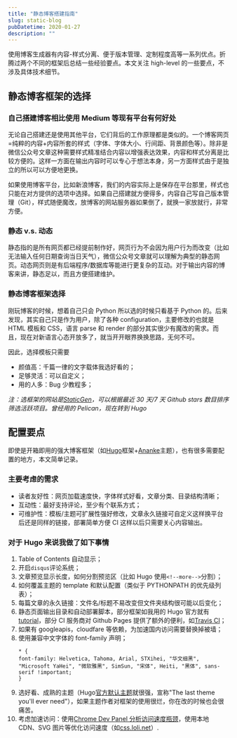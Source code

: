 ```yaml
---
title: "静态博客搭建指南"
slug: static-blog
pubDatetime: 2020-01-27
description: ""
---
```


使用博客生成器有内容-样式分离、便于版本管理、定制程度高等一系列优点。折腾过两个不同的框架后总结一些经验要点。本文关注 high-level 的一些要点，不涉及具体技术细节。

<!--more-->

## 静态博客框架的选择

### 自己搭建博客相比使用 Medium 等现有平台有何好处

无论自己搭建还是使用其他平台，它们背后的工作原理都是类似的。一个博客网页=纯粹的内容+内容所套的样式（字体、字体大小、行间距、背景颜色等）。除非是微信公众号文章这种需要样式精准结合内容以增强表达效果，内容和样式分离是比较方便的。这样一方面在输出内容时可以专心于想法本身，另一方面样式由于是独立的所以可以方便地更换。

如果使用博客平台，比如新浪博客，我们的内容实际上是保存在平台那里，样式也只能在对方提供的选项中选择。如果自己搭建就方便得多，内容自己写自己版本管理（Git），样式随便魔改，放博客的网站服务器如果倒了，就换一家放就行，非常方便。

### 静态 v.s. 动态

静态指的是所有网页都已经提前制作好，网页行为不会因为用户行为而改变（比如无法输入任何日期查询当日天气），微信公众号文章就可以理解为典型的静态网页。动态网页则是有后端程序/数据库等能进行更复杂的互动。对于输出内容的博客来讲，静态足以，而且方便搭建维护。

### 静态博客框架选择

刚玩博客的时候，想着自己只会 Python 所以选的时候只看基于 Python 的。后来发现，其实自己只是作为用户，除了各种 configuration，主要修改的也就是 HTML 模板和 CSS，语言 parse 和 render 的部分其实很少有魔改的需求。而且，现在对新语言心态开放多了，就当开开眼界换换思路，无何不可。

因此，选择模板只需要

- 颜值高：千篇一律的文字载体我选好看的；
- 足够灵活：可以自定义；
- 用的人多：Bug 少教程多；

_注：选框架的网站是[StaticGen](https://www.staticgen.com/)，可以根据最近 30 天/7 天 Github stars 数目排序筛选活跃项目。曾经用的 Pelican，现在转到 Hugo_

## 配置要点

即使是开箱即用的强大博客框架（如[Hugo](https://gohugo.io/)框架+[Ananke](https://themes.gohugo.io/gohugo-theme-ananke/)主题），也有很多需要配置的地方，本文简单记录。

### 主要考虑的需求

- 读者友好性：网页加载速度快，字体样式好看，文章分类、目录结构清晰；
- 互动性：最好支持评论，至少有个联系方式；
- 可维护性：模板/主题可扩展性强好修改，文章永久链接可自定义这样换平台后还是同样的链接，部署简单方便 CI 这样以后只需要关心内容输出。

### 对于 Hugo 来说我做了如下事情

1. Table of Contents 自动显示；
2. 开启`disqus`评论系统；
3. 文章预览显示长度，如何分割预览区（比如 Hugo 使用`<!--more-->`分割）；
4. 如何覆盖主题的 template 和默认配置（类似于 PYTHONPATH 的优先级列表）；
5. 每篇文章的永久链接：文件名/标题不易改变但文件夹结构很可能以后变化；
6. 静态页面输出目录和自动部署脚本，部分框架如我用的 Hugo 官方就有[tutorial](https://gohugo.io/hosting-and-deployment/hosting-on-github/)，部分 CI 服务商对 Github Pages 提供了额外的便利，如[Travis CI](https://docs.travis-ci.com/user/deployment/pages/)；
7. 如果有 googleapis，cloudfare 等依赖，为加速国内访问需要替换掉被墙；
8. 使用兼容中文字体的 font-family 声明；
   ```
   * {
   font-family: Helvetica, Tahoma, Arial, STXihei, "华文细黑", "Microsoft YaHei", "微软雅黑", SimSun, "宋体", Heiti, "黑体", sans-serif !important;
   }
   ```
9. 选好看、成熟的主题（Hugo[官方默认主题](https://themes.gohugo.io/gohugo-theme-ananke/)就很强，宣称"The last theme you'll ever need"），如果主题作者对框架的使用很烂，你在改的时候也会很痛苦。
10. 考虑加速访问：使用[Chrome Dev Panel 分析访问速度瓶颈](https://developers.google.com/web/tools/chrome-devtools/network/resource-loading)，使用本地 CDN、SVG 图片等优化访问速度（如[css.loli.net](https://css.loli.net/)）.
